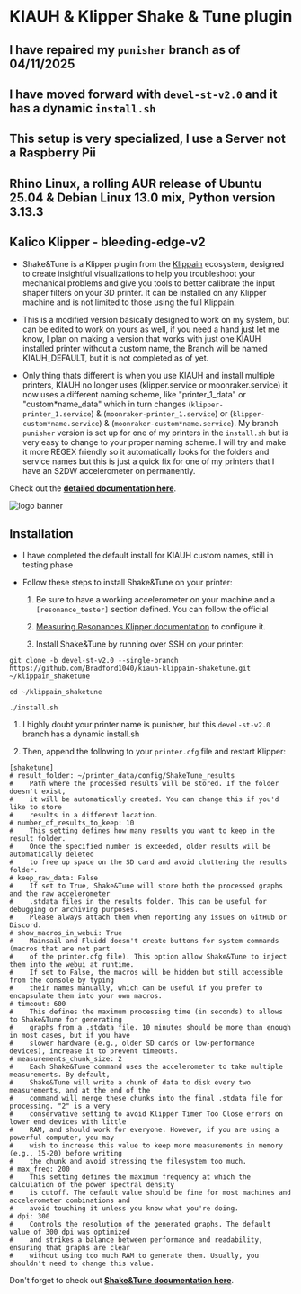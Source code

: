 # KIAUH & Klipper Shake & Tune plugin

## I have repaired my `punisher` branch as of 04/11/2025

## I have moved forward with `devel-st-v2.0` and it has a dynamic `install.sh`

## This setup is very specialized, I use a Server not a Raspberry Pii

## Rhino Linux, a rolling AUR release of Ubuntu 25.04 & Debian Linux 13.0 mix, Python version 3.13.3

## Kalico Klipper - bleeding-edge-v2

* Shake&Tune is a Klipper plugin from the [Klippain](https://github.com/Frix-x/klippain) ecosystem, designed to create insightful visualizations to help you troubleshoot your mechanical problems and give you tools to better calibrate the input shaper filters on your 3D printer. It can be installed on any Klipper machine and is not limited to those using the full Klippain.

* This is a modified version basically designed to work on my system, but can be edited to work on yours as well, if you need a hand just let me know, I plan on making a version that works with just one KIAUH installed printer without a custom name, the Branch will be named KIAUH_DEFAULT, but it is not completed as of yet.

* Only thing thats different is when you use KIAUH and install multiple printers, KIAUH no longer uses (klipper.service or moonraker.service) it now uses a different naming scheme, like "printer_1_data" or "custom*name_data" which in turn changes (```klipper-printer_1.service```) & (```moonraker-printer_1.service```) or (```klipper-custom*name.service```) & (```moonraker-custom*name.service```). My branch `punisher` version is set up for one of my printers in the ```install.sh``` but is very easy to change to your proper naming scheme. I will try and make it more REGEX friendly so it automatically looks for the folders and service names but this is just a quick fix for one of my printers that I have an S2DW accelerometer on permanently.

Check out the **[detailed documentation here](./docs/README.md)**.

![logo banner](./docs/banner.png)

## Installation

* I have completed the default install for KIAUH custom names, still in testing phase

* Follow these steps to install Shake&Tune on your printer:

  1. Be sure to have a working accelerometer on your machine and a `[resonance_tester]` section defined. You can follow the official

  2. [Measuring Resonances Klipper documentation](https://www.klipper3d.org/Measuring_Resonances.html) to configure it.

  3. Install Shake&Tune by running over SSH on your printer:

```shell
git clone -b devel-st-v2.0 --single-branch https://github.com/Bradford1040/kiauh-klippain-shaketune.git ~/klippain_shaketune
```

```shell
cd ~/klippain_shaketune
```

```shell
./install.sh
```

  1. I highly doubt your printer name is punisher, but this `devel-st-v2.0` branch has a dynamic install.sh

  2. Then, append the following to your `printer.cfg` file and restart Klipper:

```shell
[shaketune]
# result_folder: ~/printer_data/config/ShakeTune_results
#    Path where the processed results will be stored. If the folder doesn't exist,
#    it will be automatically created. You can change this if you'd like to store 
#    results in a different location.
# number_of_results_to_keep: 10
#    This setting defines how many results you want to keep in the result folder.
#    Once the specified number is exceeded, older results will be automatically deleted
#    to free up space on the SD card and avoid cluttering the results folder.
# keep_raw_data: False
#    If set to True, Shake&Tune will store both the processed graphs and the raw accelerometer
#    .stdata files in the results folder. This can be useful for debugging or archiving purposes.
#    Please always attach them when reporting any issues on GitHub or Discord.
# show_macros_in_webui: True
#    Mainsail and Fluidd doesn't create buttons for system commands (macros that are not part
#    of the printer.cfg file). This option allow Shake&Tune to inject them into the webui at runtime.
#    If set to False, the macros will be hidden but still accessible from the console by typing
#    their names manually, which can be useful if you prefer to encapsulate them into your own macros.
# timeout: 600
#    This defines the maximum processing time (in seconds) to allows to Shake&Tune for generating 
#    graphs from a .stdata file. 10 minutes should be more than enough in most cases, but if you have
#    slower hardware (e.g., older SD cards or low-performance devices), increase it to prevent timeouts.
# measurements_chunk_size: 2
#    Each Shake&Tune command uses the accelerometer to take multiple measurements. By default,
#    Shake&Tune will write a chunk of data to disk every two measurements, and at the end of the
#    command will merge these chunks into the final .stdata file for processing. "2" is a very
#    conservative setting to avoid Klipper Timer Too Close errors on lower end devices with little
#    RAM, and should work for everyone. However, if you are using a powerful computer, you may
#    wish to increase this value to keep more measurements in memory (e.g., 15-20) before writing
#    the chunk and avoid stressing the filesystem too much.
# max_freq: 200
#    This setting defines the maximum frequency at which the calculation of the power spectral density
#    is cutoff. The default value should be fine for most machines and accelerometer combinations and
#    avoid touching it unless you know what you're doing.
# dpi: 300
#    Controls the resolution of the generated graphs. The default value of 300 dpi was optimized
#    and strikes a balance between performance and readability, ensuring that graphs are clear
#    without using too much RAM to generate them. Usually, you shouldn't need to change this value.
```

Don't forget to check out **[Shake&Tune documentation here](./docs/README.md)**.
